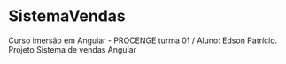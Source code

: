 # SistemaVendas
Curso imersão em Angular - PROCENGE turma 01 / Aluno: Edson Patrício. Projeto Sistema de vendas Angular
